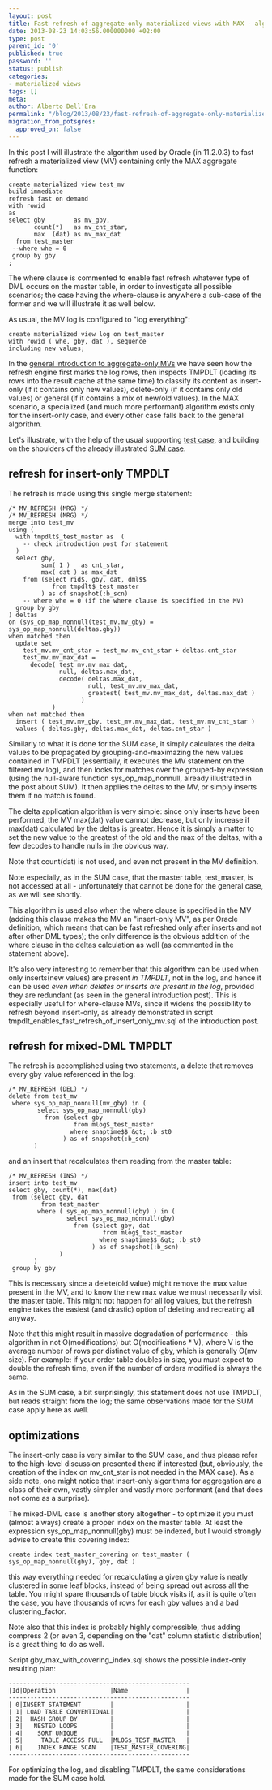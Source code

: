 ```yaml
---
layout: post
title: Fast refresh of aggregate-only materialized views with MAX - algorithm
date: 2013-08-23 14:03:56.000000000 +02:00
type: post
parent_id: '0'
published: true
password: ''
status: publish
categories:
- materialized views
tags: []
meta:
author: Alberto Dell'Era
permalink: "/blog/2013/08/23/fast-refresh-of-aggregate-only-materialized-views-with-max-algorithm/"
migration_from_potsgres:
  approved_on: false
---
```

In this post I will illustrate the algorithm used by Oracle (in 11.2.0.3) to fast refresh a materialized view (MV) containing only the MAX aggregate function:

```plsql
create materialized view test_mv
build immediate
refresh fast on demand
with rowid
as
select gby        as mv_gby,
       count(*)   as mv_cnt_star,
       max  (dat) as mv_max_dat
  from test_master
 --where whe = 0
 group by gby
;
```

The where clause is commented to enable fast refresh whatever type of DML occurs on the master table, in order to investigate all possible scenarios; the case having the where-clause is anywhere a sub-case of the former and we will illustrate it as well below.

As usual, the MV log is configured to "log everything":

```plsql
create materialized view log on test_master
with rowid ( whe, gby, dat ), sequence
including new values;
```

In the <a href="http://www.adellera.it/blog/2013/08/05/fast-refresh-of-aggregate-only-materialized-views-introduction/">general introduction to aggregate-only MVs</a> we have seen how the refresh engine first marks the log rows, then inspects TMPDLT (loading its rows into the result cache at the same time) to classify its content as insert-only (if it contains only new values), delete-only (if it contains only old values) or general (if it contains a mix of new/old values). In the MAX scenario, a specialized (and much more performant) algorithm exists only for the insert-only case, and every other case falls back to the general algorithm. 

Let's illustrate, with the help of the usual supporting <a href="{{ site.baseurl }}/assets/files/2013/08/post_0280_gby_mv_max.zip">test case</a>, and building on the shoulders of the already illustrated <a href="http://www.adellera.it/blog/2013/08/19/fast-refresh-of-aggregate-only-materialized-views-with-sum-algorithm/">SUM case</a>.

## refresh for insert-only TMPDLT

The refresh is made using this single merge statement:

```plsql
/* MV_REFRESH (MRG) */
/* MV_REFRESH (MRG) */
merge into test_mv
using (
  with tmpdlt$_test_master as  (
    -- check introduction post for statement
  )
  select gby,
         sum( 1 )   as cnt_star,
         max( dat ) as max_dat
    from (select rid$, gby, dat, dml$$
            from tmpdlt$_test_master
         ) as of snapshot(:b_scn)
    -- where whe = 0 (if the where clause is specified in the MV)
  group by gby
) deltas
on (sys_op_map_nonnull(test_mv.mv_gby) = sys_op_map_nonnull(deltas.gby))
when matched then
  update set
    test_mv.mv_cnt_star = test_mv.mv_cnt_star + deltas.cnt_star
    test_mv.mv_max_dat =
      decode( test_mv.mv_max_dat,
              null, deltas.max_dat,
              decode( deltas.max_dat,
                      null, test_mv.mv_max_dat,
                      greatest( test_mv.mv_max_dat, deltas.max_dat )
                    )
            )
when not matched then
  insert ( test_mv.mv_gby, test_mv.mv_max_dat, test_mv.mv_cnt_star )
  values ( deltas.gby, deltas.max_dat, deltas.cnt_star )
```

Similarly to what it is done for the SUM case, it simply calculates the delta values to be propagated by grouping-and-maximazing the new values contained in TMPDLT (essentially, it executes the MV statement on the filtered mv log), and then looks for matches over the grouped-by expression (using the null-aware function sys_op_map_nonnull, already illustrated in the post about SUM). It then applies the deltas to the MV, or simply inserts them if no match is found.

The delta application algorithm is very simple: since only inserts have been performed, the MV max(dat) value cannot decrease, but only increase if max(dat) calculated by the deltas is greater. Hence it is simply a matter to set the new value to the greatest of the old and the max of the deltas, with a few decodes to handle nulls in the obvious way.

Note that count(dat)  is not used, and even not present in the MV definition.

Note especially, as in the SUM case, that the master table, test_master, is not accessed at all - unfortunately that cannot be done for the general case, as we will see shortly.

This algorithm is used also when the where clause is specified in the MV (adding this clause makes the MV an "insert-only MV", as per Oracle definition, which means that can be fast refreshed only after inserts and not after other DML types); the only difference is the obvious addition of the where clause in the deltas calculation as well (as commented in the statement above).

It's also very interesting to remember that this algorithm can be used when only inserts(new values) are present *in TMPDLT*, not in the log, and hence it can be used *even when deletes or inserts are present in the log*, provided they are redundant (as seen in the general introduction post). This is especially useful for where-clause MVs, since it widens the possibility to refresh beyond insert-only, as already demonstrated in script tmpdlt_enables_fast_refresh_of_insert_only_mv.sql of the introduction post.

## refresh for mixed-DML TMPDLT

The refresh is accomplished using two statements, a delete that removes every gby value referenced in the log:

```plsql
/* MV_REFRESH (DEL) */
delete from test_mv
 where sys_op_map_nonnull(mv_gby) in (
        select sys_op_map_nonnull(gby)
          from (select gby
                  from mlog$_test_master
                 where snaptime$$ &gt; :b_st0
               ) as of snapshot(:b_scn)
       )
```

and an insert that recalculates them reading from the master table:

```plsql
/* MV_REFRESH (INS) */
insert into test_mv
select gby, count(*), max(dat)
 from (select gby, dat
         from test_master
        where ( sys_op_map_nonnull(gby) ) in (
                select sys_op_map_nonnull(gby)
                  from (select gby, dat
                          from mlog$_test_master
                         where snaptime$$ &gt; :b_st0
                       ) as of snapshot(:b_scn)
              )
       )
 group by gby
```

This is necessary since a delete(old value) might remove the max value present in the MV, and to know the new max value we must necessarily visit the master table. This might not happen for all log values, but the refresh engine takes the easiest (and drastic) option of deleting and recreating all anyway.

Note that this might result in massive degradation of performance - this algorithm in not O(modifications)  but O(modifications * V), where V is the average number of rows per distinct value of gby, which is generally O(mv size). For example: if your order table doubles in size, you must expect to double the refresh time, even if the number of orders modified is always the same. 

As in the SUM case, a bit surprisingly, this statement does not use TMPDLT, but reads straight from the log; the same observations made for the SUM case apply here as well.

## optimizations

The insert-only case is very similar to the SUM case, and thus please refer to the high-level discussion presented there if interested (but, obviously, the creation of the index on mv_cnt_star is not needed in the MAX case). As a side note, one might notice that insert-only algorithms for aggregation are a class of their own, vastly simpler and vastly more performant (and that does not come as a surprise).

The mixed-DML case is another story altogether - to optimize it you must (almost always) create a proper index on the master table. At least the expression sys_op_map_nonnull(gby) must be indexed, but I would strongly advise to create this covering index:

```plsql
create index test_master_covering on test_master ( sys_op_map_nonnull(gby), gby, dat )
```

this way everything needed for recalculating a given gby value is neatly clustered in some leaf blocks, instead of being spread out across all the table. You might spare thousands of table block visits if,  as it is quite often the case, you have thousands of rows for each gby values and a bad clustering_factor.

Note also that this index is probably highly compressible, thus adding compress 2 (or even 3, depending on the "dat" column statistic distribution) is a great thing to do as well.

Script gby_max_with_covering_index.sql shows the possible index-only resulting plan:

```
--------------------------------------------------
|Id|Operation               |Name                |
--------------------------------------------------
| 0|INSERT STATEMENT        |                    |
| 1| LOAD TABLE CONVENTIONAL|                    |
| 2|  HASH GROUP BY         |                    |
| 3|   NESTED LOOPS         |                    |
| 4|    SORT UNIQUE         |                    |
| 5|     TABLE ACCESS FULL  |MLOG$_TEST_MASTER   |
| 6|    INDEX RANGE SCAN    |TEST_MASTER_COVERING|
--------------------------------------------------
```

For optimizing the log, and disabling TMPDLT, the same considerations made for the SUM case hold.

